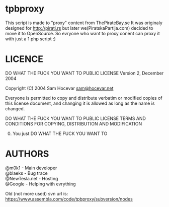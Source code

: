 tpbproxy
======
This script is made to "proxy" content from ThePirateBay.se
It was originaly designed for http://pirati.rs but later we(PiratskaPartija.com) decided to move it to OpenSource. So evryone who want to proxy conent can proxy it with just a 1 php script :)

LICENCE
======
DO WHAT THE FUCK YOU WANT TO PUBLIC LICENSE
		Version 2, December 2004

Copyright (C) 2004 Sam Hocevar <sam@hocevar.net>

Everyone is permitted to copy and distribute verbatim or modified
copies of this license document, and changing it is allowed as long
as the name is changed.

DO WHAT THE FUCK YOU WANT TO PUBLIC LICENSE TERMS AND CONDITIONS FOR COPYING, DISTRIBUTION AND MODIFICATION

0. You just DO WHAT THE FUCK YOU WANT TO
 
AUTHORS
======
@m0k1 - Main developer  
@blaeks - Bug trace  
@NewTesla.net - Hosting  
@Google - Helping with evrything  

Old (not more used) svn url is: https://www.assembla.com/code/tpbproxy/subversion/nodes
